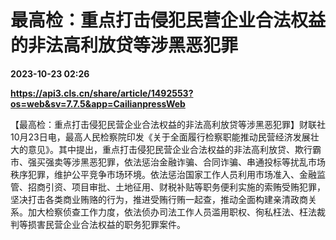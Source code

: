 # 最高检：重点打击侵犯民营企业合法权益的非法高利放贷等涉黑恶犯罪

**2023-10-23 02:26**

**https://api3.cls.cn/share/article/1492553?os=web&sv=7.7.5&app=CailianpressWeb**

【最高检：重点打击侵犯民营企业合法权益的非法高利放贷等涉黑恶犯罪】财联社10月23日电，最高人民检察院印发《关于全面履行检察职能推动民营经济发展壮大的意见》。其中提出，重点打击侵犯民营企业合法权益的非法高利放贷、欺行霸市、强买强卖等涉黑恶犯罪，依法惩治金融诈骗、合同诈骗、串通投标等扰乱市场秩序犯罪，维护公平竞争市场环境。依法惩治国家工作人员利用市场准入、金融监管、招商引资、项目审批、土地征用、财税补贴等职务便利实施的索贿受贿犯罪，坚决打击各类商业贿赂的行为，推进受贿行贿一起查，推动全面构建亲清政商关系。加大检察侦查工作力度，依法侦办司法工作人员滥用职权、徇私枉法、枉法裁判等损害民营企业合法权益的职务犯罪案件。